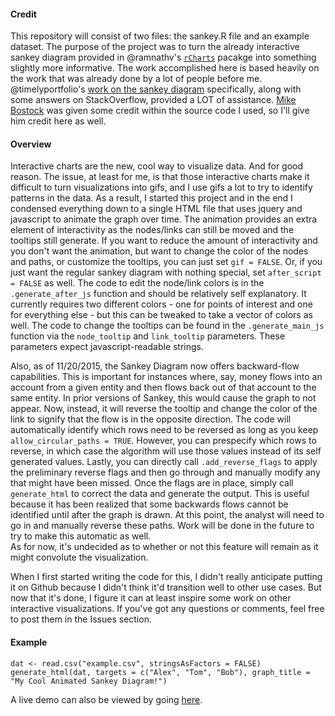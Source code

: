 #### Credit
This repository will consist of two files: the sankey.R file and an example dataset. The purpose of the project was to turn the already interactive sankey diagram provided in @ramnathv's [`rCharts`](https://github.com/ramnathv/rCharts) pacakge into something slightly more informative. The work accomplished here is based heavily on the work that was already done by a lot of people before me. @timelyportfolio's [work on the sankey diagram](https://github.com/timelyportfolio/rCharts_d3_sankey) specifically, along with some answers on StackOverflow, provided a LOT of assistance. [Mike Bostock](http://bost.ocks.org/mike/sankey/) was given some credit within the source code I used, so I'll give him credit here as well. 

#### Overview
Interactive charts are the new, cool way to visualize data. And for good reason. The issue, at least for me, is that those interactive charts make it difficult to turn visualizations into gifs, and I use gifs a lot to try to identify patterns in the data. As a result, I started this project and in the end I condensed everything down to a single HTML file that uses jquery and javascript to animate the graph over time. The animation provides an extra element of interactivity as the nodes/links can still be moved and the tooltips still generate. If you want to reduce the amount of interactivity and you don't want the animation, but want to change the color of the nodes and paths, or customize the tooltips, you can just set `gif = FALSE`. Or, if you just want the regular sankey diagram with nothing special, set `after_script = FALSE` as well. The code to edit the node/link colors is in the `.generate_after_js` function and should be relatively self explanatory. It currently requires two different colors - one for points of interest and one for everything else - but this can be tweaked to take a vector of colors as well. The code to change the tooltips can be found in the `.generate_main_js` function via the `node_tooltip` and `link_tooltip` parameters. These parameters expect javascript-readable strings.

Also, as of 11/20/2015, the Sankey Diagram now offers backward-flow capabilities. This is important for instances where, say, money flows into an account from a given entity and then flows back out of that account to the same entity. In prior versions of Sankey, this would cause the graph to not appear. Now, instead, it will reverse the tooltip and change the color of the link to signify that the flow is in the opposite direction. The code will automatically identify which rows need to be reversed as long as you keep `allow_circular_paths = TRUE`. However, you can prespecify which rows to reverse, in which case the algorithm will use those values instead of its self generated values. Lastly, you can directly call `.add_reverse_flags` to apply the preliminary reverse flags and then go through and manually modify any that might have been missed. Once the flags are in place, simply call `generate_html` to correct the data and generate the output. This is useful because it has been realized that some backwards flows cannot be identified until after the graph is drawn. At this point, the analyst will need to go in and manually reverse these paths. Work will be done in the future to try to make this automatic as well.    
As for now, it's undecided as to whether or not this feature will remain as it might convolute the visualization.

When I first started writing the code for this, I didn't really anticipate putting it on Github because I didn't think it'd transition well to other use cases. But now that it's done, I figure it can at least inspire some work on other interactive visualizations. If you've got any questions or comments, feel free to post them in the Issues section. 

#### Example
``` {r}
dat <- read.csv("example.csv", stringsAsFactors = FALSE)
generate_html(dat, targets = c("Alex", "Tom", "Bob"), graph_title = "My Cool Animated Sankey Diagram!")
```

A live demo can also be viewed by going [here](http://45.55.233.87/shiny/sankey/).
